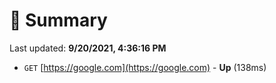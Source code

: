 # 📖 Summary
Last updated: **9/20/2021, 4:36:16 PM**

- `GET` [https://google.com](https://google.com) - **Up** (138ms)
